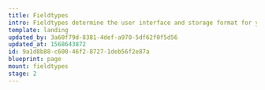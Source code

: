 ```yaml
---
title: Fieldtypes
intro: Fieldtypes determine the user interface and storage format for your [fields](/fields). Statamic includes 40+ fieldtypes to help you tailor the perfect intuitive experience for your authors.
template: landing
updated_by: 3a60f79d-8381-4def-a970-5df62f0f5d56
updated_at: 1568643872
id: 9a1d8b88-c600-46f2-8727-1deb56f2e87a
blueprint: page
mount: fieldtypes
stage: 2
---
```

